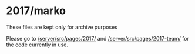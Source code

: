 # 2017/marko

These files are kept only for archive purposes

Please go to [/server/src/pages/2017/](../../server/src/pages/2017/) and [/server/src/pages/2017-team/](../../server/src/pages/2017-team/) for the code currently in use.
